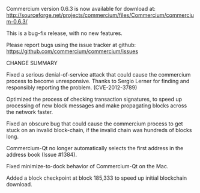Commercium version 0.6.3 is now available for download at:
  http://sourceforge.net/projects/commercium/files/Commercium/commercium-0.6.3/

This is a bug-fix release, with no new features.

Please report bugs using the issue tracker at github:
  https://github.com/commercium/commercium/issues

CHANGE SUMMARY

Fixed a serious denial-of-service attack that could cause the
commercium process to become unresponsive. Thanks to Sergio Lerner
for finding and responsibly reporting the problem. (CVE-2012-3789)

Optimized the process of checking transaction signatures, to
speed up processing of new block messages and make propagating
blocks across the network faster.

Fixed an obscure bug that could cause the commercium process to get
stuck on an invalid block-chain, if the invalid chain was
hundreds of blocks long.

Commercium-Qt no longer automatically selects the first address
in the address book (Issue #1384).

Fixed minimize-to-dock behavior of Commercium-Qt on the Mac.

Added a block checkpoint at block 185,333 to speed up initial
blockchain download.
